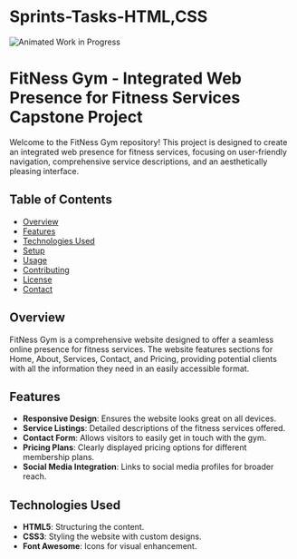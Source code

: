 # Sprints-Tasks-HTML,CSS
![Animated Work in Progress](https://drive.google.com/uc?id=1DIMIVh6wuiw82Yk22TaaJLaKHtUJr0dL)
# FitNess Gym - Integrated Web Presence for Fitness Services Capstone Project

Welcome to the FitNess Gym repository! This project is designed to create an integrated web presence for fitness services, focusing on user-friendly navigation, comprehensive service descriptions, and an aesthetically pleasing interface.

## Table of Contents
- [Overview](#overview)
- [Features](#features)
- [Technologies Used](#technologies-used)
- [Setup](#setup)
- [Usage](#usage)
- [Contributing](#contributing)
- [License](#license)
- [Contact](#contact)

## Overview

FitNess Gym is a comprehensive website designed to offer a seamless online presence for fitness services. The website features sections for Home, About, Services, Contact, and Pricing, providing potential clients with all the information they need in an easily accessible format.

## Features

- **Responsive Design**: Ensures the website looks great on all devices.
- **Service Listings**: Detailed descriptions of the fitness services offered.
- **Contact Form**: Allows visitors to easily get in touch with the gym.
- **Pricing Plans**: Clearly displayed pricing options for different membership plans.
- **Social Media Integration**: Links to social media profiles for broader reach.

## Technologies Used

- **HTML5**: Structuring the content.
- **CSS3**: Styling the website with custom designs.
- **Font Awesome**: Icons for visual enhancement.

   
